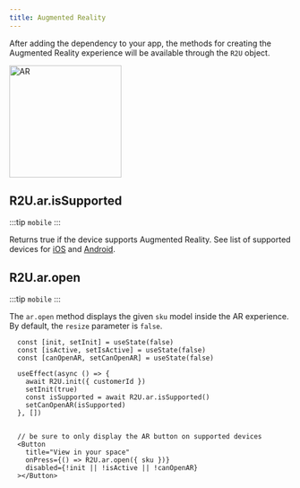 ```yaml
---
title: Augmented Reality
---
```


After adding the dependency to your app, the methods for creating the Augmented Reality experience will be available through the `R2U` object.

<p float="left">
  <img src="https://sdk.r2u.io/documentation/react-native-ar.gif" title="AR" width="200"/>
</p>

## R2U.ar.isSupported

:::tip `mobile`
:::

Returns true if the device supports Augmented Reality. See list of supported devices for [iOS](https://www.apple.com/augmented-reality/) and [Android](https://developers.google.com/ar/devices).


## R2U.ar.open

:::tip `mobile`
:::

The `ar.open` method displays the given `sku` model inside the AR experience. By default, the `resize` parameter is `false`.

```tsx
  const [init, setInit] = useState(false)
  const [isActive, setIsActive] = useState(false)
  const [canOpenAR, setCanOpenAR] = useState(false)

  useEffect(async () => {
    await R2U.init({ customerId })
    setInit(true)
    const isSupported = await R2U.ar.isSupported()
    setCanOpenAR(isSupported)
  }, [])


  // be sure to only display the AR button on supported devices
  <Button
    title="View in your space"
    onPress={() => R2U.ar.open({ sku })}
    disabled={!init || !isActive || !canOpenAR}
  ></Button>
```
